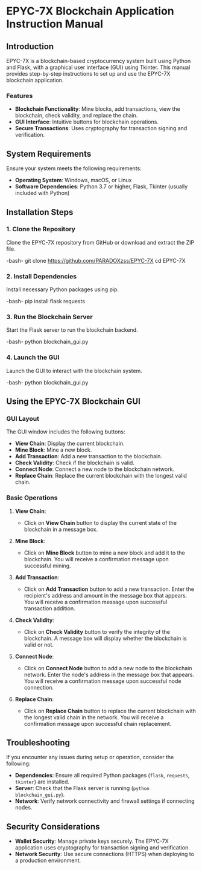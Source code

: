 # EPYC-7X Blockchain Application Instruction Manual

## Introduction

EPYC-7X is a blockchain-based cryptocurrency system built using Python and Flask, with a graphical user interface (GUI) using Tkinter. This manual provides step-by-step instructions to set up and use the EPYC-7X blockchain application.

### Features

- **Blockchain Functionality**: Mine blocks, add transactions, view the blockchain, check validity, and replace the chain.
- **GUI Interface**: Intuitive buttons for blockchain operations.
- **Secure Transactions**: Uses cryptography for transaction signing and verification.

## System Requirements

Ensure your system meets the following requirements:

- **Operating System**: Windows, macOS, or Linux
- **Software Dependencies**: Python 3.7 or higher, Flask, Tkinter (usually included with Python)

## Installation Steps

### 1. Clone the Repository

Clone the EPYC-7X repository from GitHub or download and extract the ZIP file.

-bash-
git clone https://github.com/PARADOXzss/EPYC-7X
cd EPYC-7X


### 2. Install Dependencies

Install necessary Python packages using pip.

-bash-
pip install flask requests


### 3. Run the Blockchain Server

Start the Flask server to run the blockchain backend.

-bash-
python blockchain_gui.py


### 4. Launch the GUI

Launch the GUI to interact with the blockchain system.

-bash-
python blockchain_gui.py


## Using the EPYC-7X Blockchain GUI

### GUI Layout

The GUI window includes the following buttons:

- **View Chain**: Display the current blockchain.
- **Mine Block**: Mine a new block.
- **Add Transaction**: Add a new transaction to the blockchain.
- **Check Validity**: Check if the blockchain is valid.
- **Connect Node**: Connect a new node to the blockchain network.
- **Replace Chain**: Replace the current blockchain with the longest valid chain.

### Basic Operations

1. **View Chain**:
   - Click on **View Chain** button to display the current state of the blockchain in a message box.

2. **Mine Block**:
   - Click on **Mine Block** button to mine a new block and add it to the blockchain. You will receive a confirmation message upon successful mining.

3. **Add Transaction**:
   - Click on **Add Transaction** button to add a new transaction. Enter the recipient's address and amount in the message box that appears. You will receive a confirmation message upon successful transaction addition.

4. **Check Validity**:
   - Click on **Check Validity** button to verify the integrity of the blockchain. A message box will display whether the blockchain is valid or not.

5. **Connect Node**:
   - Click on **Connect Node** button to add a new node to the blockchain network. Enter the node's address in the message box that appears. You will receive a confirmation message upon successful node connection.

6. **Replace Chain**:
   - Click on **Replace Chain** button to replace the current blockchain with the longest valid chain in the network. You will receive a confirmation message upon successful chain replacement.

## Troubleshooting

If you encounter any issues during setup or operation, consider the following:

- **Dependencies**: Ensure all required Python packages (`flask`, `requests`, `tkinter`) are installed.
- **Server**: Check that the Flask server is running (`python blockchain_gui.py`).
- **Network**: Verify network connectivity and firewall settings if connecting nodes.

## Security Considerations

- **Wallet Security**: Manage private keys securely. The EPYC-7X application uses cryptography for transaction signing and verification.
- **Network Security**: Use secure connections (HTTPS) when deploying to a production environment.
